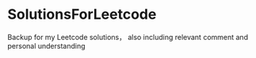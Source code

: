 # SolutionsForLeetcode
Backup for my Leetcode solutions， also including relevant comment and personal understanding
